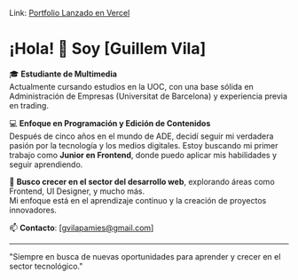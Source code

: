Link: [Portfolio Lanzado en Vercel](https://portfoliogv2024.vercel.app)

# ¡Hola! 👋 Soy [Guillem Vila]

🎓 **Estudiante de Multimedia**  
Actualmente cursando estudios en la UOC, con una base sólida en Administración de Empresas (Universitat de Barcelona) y experiencia previa en trading.

💻 **Enfoque en Programación y Edición de Contenidos**  
Después de cinco años en el mundo de ADE, decidí seguir mi verdadera pasión por la tecnología y los medios digitales. Estoy buscando mi primer trabajo como **Junior en Frontend**, donde puedo aplicar mis habilidades y seguir aprendiendo.

🚀 **Busco crecer en el sector del desarrollo web**, explorando áreas como Frontend, UI Designer, y mucho más.  
Mi enfoque está en el aprendizaje continuo y la creación de proyectos innovadores.

📫 **Contacto**: [gvilapamies@gmail.com]

---

"Siempre en busca de nuevas oportunidades para aprender y crecer en el sector tecnológico."
